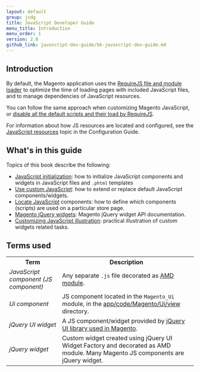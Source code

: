 ```yaml
---
layout: default
group: jsdg
title: JavaScript Developer Guide
menu_title: Introduction
menu_order: 1
version: 2.0
github_link: javascript-dev-guide/bk-javascript-dev-guide.md
---
```


<h2 id="overview-introduction">Introduction</h2>
By default, the Magento application uses the <a href="http://requirejs.org/" target="_blank">RequireJS file and module loader</a> to optimize the time of loading pages with included JavaScript files, and to manage dependencies of JavaScript resources.

You can follow the same approach when customizing Magento JavaScript, or <a href="{{page.baseurl}}javascript-dev-guide/javascript/custom_js.html#disable_default_js" target="_blank">disable all the default scripts and their load by RequireJS</a>.

For information about how JS resources are located and configured, see the <a href="{{page.baseurl}}javascript-dev-guide/javascript/js-resources.html" target="_blank">JavaScript resources</a> topic in the Configuration Guide.

<h2 id="#js_contents">What's in this guide</h2>
Topics of this book describe the following:

- [JavaScript initialization]({{page.baseurl}}javascript-dev-guide/javascript/js_init.html): how to initialize JavaScript components and widgets in JavaScript files and `.phtml` templates
- [Use custom JavaScript]({{page.baseurl}}javascript-dev-guide/javascript/custom_js.html): how to extend or replace default JavaScript components/widgets.
- [Locate JavaScript]({{page.baseurl}}javascript-dev-guide/javascript/js_debug.html) components: how to define which components (scripts) are used on a particular store page.
- [Magento jQuery widgets]({{page.baseurl}}javascript-dev-guide/widgets/jquery-widgets-about.html): Magento jQuery widget API documentation.
- [Customizing JavaScript illustration]({{page.baseurl}}javascript-dev-guide/javascript/js_practice.html): practical illustration of custom widgets related tasks.



<h2 id="js_terms">Terms used</h2>

<table>
<tr>
<th>
Term
</th>
<th>
Description
</th>
</tr>
<tr>
<td>
<i>JavaScript component (JS component)</i>
</td>
<td>
Any separate <code>.js</code> file decorated as <a href="http://requirejs.org/docs/whyamd.html#amd" target="_blank">AMD module</a>.
</td>
</tr>

<tr>
<td>
<i>Ui component</i>
</td>
<td>
JS component located in the <code>Magento_Ui</code> module, in the <a href="{{site.mage2000url}}app/code/Magento/Ui/view" target="_blank">app/code/Magento/Ui/view</a> directory.
</td>
</tr>

<tr>
<td>
<i>jQuery UI widget</i>
</td>
<td>
A JS component/widget provided by <a href="{{site.mage2000url}}lib/web/jquery/jquery-ui-1.9.2.js" target="_blank">jQuery UI library used in Magento</a>.
</td>
</tr>
<tr>
<td>
<i>jQuery widget</i>
</td>
<td>
Custom widget created using jQuery UI Widget Factory and decorated as AMD module. Many Magento JS components are jQuery widget.
</td>
</tr>
</table>

